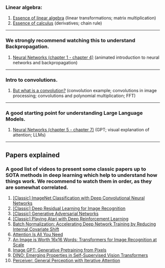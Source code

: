 ### Linear algebra:
1. [Essence of linear algebra](https://www.youtube.com/playlist?list=PLZHQObOWTQDPD3MizzM2xVFitgF8hE_ab) (linear transformations; matrix multiplication)
2. [Essence of calculus](https://www.youtube.com/playlist?list=PLZHQObOWTQDMsr9K-rj53DwVRMYO3t5Yr) (derivatives; chain rule)

***

### We strongly recommend watching this to understand Backpropagation.
1. [Neural Networks (chapter 1 - chapter 4)](https://www.youtube.com/playlist?list=PLZHQObOWTQDNU6R1_67000Dx_ZCJB-3pi) (animated introduction to neural networks and backpropagation)

***

### Intro to convolutions.
1. [But what is a convolution?](https://www.youtube.com/watch?v=KuXjwB4LzSA) (convolution example; convolutions in image processing; convolutions and polynomial multiplication; FFT)

***

### A good starting point for understanding Large Language Models.
1. [Neural Networks (chapter 5 - chapter 7)](https://www.youtube.com/playlist?list=PLZHQObOWTQDNU6R1_67000Dx_ZCJB-3pi) (GPT; visual explanation of attention; LLMs)

***
## Papers explained

### A good list of videos to present some classic papers up to SOTA methods in deep learning which help to understand how things work. We recommend to watch them in order, as they are somewhat correlated.
1. [[Classic] ImageNet Classification with Deep Convolutional Neural Networks](https://youtu.be/Nq3auVtvd9Q)
2. [[Classic] Deep Residual Learning for Image Recognition](https://www.youtube.com/watch?v=GWt6Fu05voI)
3. [[Classic] Generative Adversarial Networks](https://www.youtube.com/watch?v=eyxmSmjmNS0)
4. [[Classic] Playing Atari with Deep Reinforcement Learning](https://www.youtube.com/watch?v=rFwQDDbYTm4)
5. [Batch Normalization: Accelerating Deep Network Training by Reducing Internal Covariate Shift](https://www.youtube.com/watch?v=OioFONrSETc)
6. [Attention Is All You Need](https://www.youtube.com/watch?v=iDulhoQ2pro)
7. [An Image is Worth 16x16 Words: Transformers for Image Recognition at Scale](https://www.youtube.com/watch?v=TrdevFK_am4)
8. [Image GPT: Generative Pretraining from Pixels](https://www.youtube.com/watch?v=YBlNQK0Ao6g)
9. [DINO: Emerging Properties in Self-Supervised Vision Transformers](https://www.youtube.com/watch?v=h3ij3F3cPIk)
10. [Perceiver: General Perception with Iterative Attention](https://www.youtube.com/watch?v=P_xeshTnPZg)
